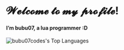 # 𝓦𝓮𝓵𝓬𝓸𝓶𝓮 𝓽𝓸 𝓶𝔂 𝓹𝓻𝓸𝓯𝓲𝓵𝓮!
#### I’m bubu07, a lua programmer :D

![bubu07codes's Top Languages](https://github-readme-stats.vercel.app/api/top-langs/?username=bubu07codes&theme=radical)
